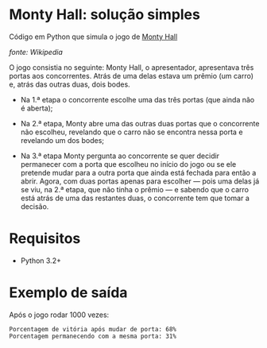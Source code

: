 # Monty Hall: solução simples

Código em Python que simula o jogo de [Monty Hall](https://pt.wikipedia.org/wiki/Problema_de_Monty_Hall)

*fonte: Wikipedia*

O jogo consistia no seguinte: Monty Hall, o apresentador, apresentava três portas aos concorrentes. Atrás de uma delas estava um prêmio (um carro) e, atrás das outras duas, dois bodes.

* Na 1.ª etapa o concorrente escolhe uma das três portas (que ainda não é aberta);

* Na 2.ª etapa, Monty abre uma das outras duas portas que o concorrente não escolheu, revelando que o carro não se encontra nessa porta e revelando um dos bodes;

* Na 3.ª etapa Monty pergunta ao concorrente se quer decidir permanecer com a porta que escolheu no início do jogo ou se ele pretende mudar para a outra porta que ainda está fechada para então a abrir. Agora, com duas portas apenas para escolher — pois uma delas já se viu, na 2.ª etapa, que não tinha o prêmio — e sabendo que o carro está atrás de uma das restantes duas, o concorrente tem que tomar a decisão.

# Requisitos

* Python 3.2+

# Exemplo de saída

Após o jogo rodar 1000 vezes:
```
Porcentagem de vitória após mudar de porta: 68%
Porcentagem permanecendo com a mesma porta: 31%
```
